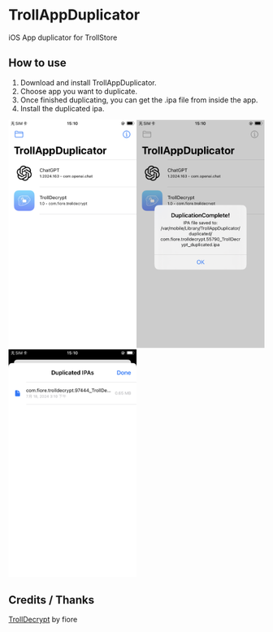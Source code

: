 # TrollAppDuplicator
iOS App duplicator for TrollStore

## How to use

1. Download and install TrollAppDuplicator.
2. Choose app you want to duplicate.
3. Once finished duplicating, you can get the .ipa file from inside the app.
4. Install the duplicated ipa.

<img width="50%" src="./docs/preview1.PNG"><img width="50%" src="./docs/preview2.PNG"><img width="50%" src="./docs/preview3.PNG">

## Credits / Thanks
[TrollDecrypt](https://github.com/donato-fiore/TrollDecrypt) by fiore